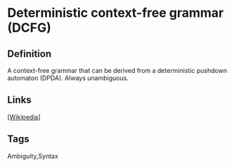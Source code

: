 # Deterministic context-free grammar (DCFG)

## Definition
A context-free grammar that can be derived from a deterministic pushdown automaton (DPDA). Always unambiguous.

## Links


[[Wikipedia](http://en.wikipedia.org/wiki/Deterministic_context-free_grammar)]

## Tags
Ambiguity,Syntax


